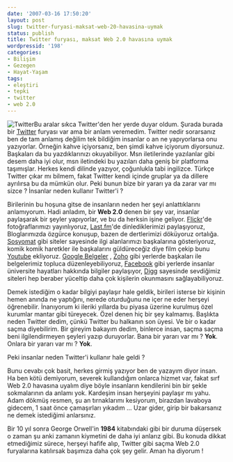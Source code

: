 ```yaml
---
date: '2007-03-16 17:50:20'
layout: post
slug: twitter-furyasi-maksat-web-20-havasina-uymak
status: publish
title: Twitter furyası, maksat Web 2.0 havasına uymak
wordpressid: '198'
categories:
- Bilişim
- Gezegen
- Hayat-Yaşam
tags:
- eleştiri
- tepki
- twitter
- web 2.0
---
```


![Twitter](http://blog.arsln.org/image/twitter.jpg)Bu aralar sıkca Twitter'den her yerde duyar oldum. Şurada burada bir [Twitter](http://twitter.com/) furyası var ama bir anlam veremedim. Twitter nedir sorarsanız ben de tam anlamış değilim tek bildiğim insanlar  o an ne yapıyorlarsa onu yazıyorlar. Örneğin kahve içiyorsanız, ben şimdi kahve içiyorum diyorsunuz. Başkaları da bu yazdıklarınızı okuyabiliyor. Msn iletilerinde yazılanlar gibi desem daha iyi olur, msn iletindeki bu yazıları daha geniş bir platforma taşımışlar. Herkes kendi dilinde yazıyor, çoğunlukla tabi ingilizce. Türkçe Twitter çıkar mı bilmem, fakat Twitter kendi içinde gruplar ya da dillere ayrılırsa bu da mümkün olur. Peki bunun bize bir yararı ya da zarar var mı sizce ? İnsanlar neden kullanır Twitter'i ? 

Birilerinin bu hoşuna gitse de insanların neden her şeyi anlattıklarını anlamıyorum. Hadi anladım, bir **Web 2.0** denen bir şey var, insanlar paylaşarak bir şeyler yapıyorlar, ve bu da herksin işine geliyor. [Flickr](/photos/ftharsln)'de fotoğraflarımızı yayınlıyoruz, [Last.fm](http://www.last.fm)'de dinlediklerimizi paylaşıyoruz, Bloglarımızda özgürce konuşup, bazen de dertlerimizi döküyoruz ortalığa. [Sosyomat](http://www.sosyomat.com/) gibi siteler sayesinde ilgi alanlarımızı başkalarına gösteriyoruz, komik komik haretkler ile başkalarını güldüreceğiz diye film çekip bunu [Youtube](http://www.youtube.com) ekliyoruz. [Google Belgeler](http://docs.google.com/?hl=tr&pli=1) , [Zoho](http://www.zoho.com/) gibi yerlerde başkaları ile belgelerimiz topluca düzenleyebiliyoruz, [Facebook](http://www.facebook.com/) gibi yerlerde insanlar üniversite hayatları hakkında bilgiler paylaşıyor, [Digg](http://www.digg.com) sayesinde sevdiğimiz siteleri hep beraber yüceltip daha çok kişilerin okunmasını sağlayabiliyoruz. 

Demek istediğim o kadar bilgiyi paylaşır hale geldik, birileri isterse bir kişinin hemen anında ne yaptığını, nerede oturduğunu ne içer ne eder herşeyi öğrenebilir. İnanıyorum ki ileriki yıllarda bu piyasa üzerine kurulmuş özel kurumlar mantar gibi türeyecek. Özel denen hiç bir şey kalmamış. Başlıkta neden Twitter dedim, çünkü Twitter bu halkanın son üyesi. Ve bir o kadar saçma diyebilirim. Bir gireyim bakayım dedim, binlerce insan, saçma saçma beni ilgilendirmeyen şeyleri yazıp duruyorlar. Bana bir yararı var mı ? **Yok**. Onlara bir yararı var mı ? **Yok**. 

Peki insanlar neden Twitter'i kullanır hale geldi ?

Bunu cevabı çok basit, herkes girmiş yazıyor ben de yazayım diyor insan. Ha ben kötü demiyorum, severek kullandığım onlarca hizmet var, fakat sırf Web 2.0 havasına uyalım diye böyle insanların  kendilerini bin bir şekle sokmalarının da anlamı yok. Kardeşim insan herşeyini paylaşır mı yahu. Adam dökmüş resmen, şu an tırnaklarımı kesiyorum, birazdan lavaboya gidecem, 1 saat önce çamaşırları yıkadım ... Uzar gider, girip bir bakarsanız ne demek istediğimi anlarsınız.

Bir 10 yıl sonra George Orwell'in **1984** kitabındaki gibi bir duruma düşersek o zaman şu anki zamanın kiymetini de daha iyi anlarız gibi. Bu konuda dikkat etmediğimiz sürece, herşeyi hafife alıp, Twitter gibi saçma Web 2.0 furyalarına katılırsak başımıza daha çok şey gelir. Aman ha diyorum ! 


